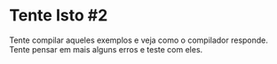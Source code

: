 # Tente Isto #2

Tente compilar aqueles exemplos e veja como o compilador responde. Tente pensar em mais alguns erros e teste com eles.
